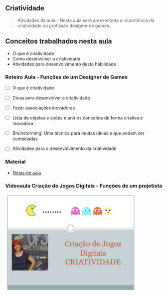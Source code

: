 ## Criatividade

> Atividades da aula - Nesta aula será apresentada a importância da criatividade na profissão designer de games. 

## Conceitos trabalhados nesta aula

- O que é criatividade
- Como desenvolver a criatividade
- Atividades para desenvolvimento desta habilidade

### Roteiro Aula - Funções de um Designer de Games
- [ ] O que é criatividade
- [ ] Dicas para desenvolver a criatividade
- [ ] Fazer associações inovadoras 
- [ ] Lista de objetos e ações e unir os conceitos de forma criativa e inovadora
- [ ] Brainstorming: Uma técnica para muitas ideias e que podem ser combinadas
- [ ] Atividades para o desenvolvimento da criatividade


### Material
- [Notas de aula](/documentos/criatividade.pdf)

### Videoaula Criação de Jogos Digitais -  Funções de um projetista
[![Funções de um projetista](capa_6.png)](https://youtu.be/RnNpioeNvxY)
